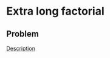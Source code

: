 # Extra long factorial

## Problem

[Description](https://www.hackerrank.com/challenges/extra-long-factorials/problem)